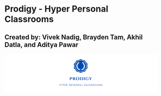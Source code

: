 # Prodigy - Hyper Personal Classrooms
## Created by: Vivek Nadig, Brayden Tam, Akhil Datla, and Aditya Pawar
![Screenshot](Prodigy.png)




